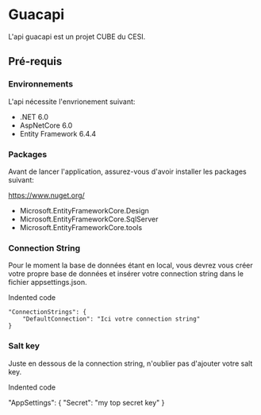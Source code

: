 # Guacapi

L'api guacapi est un projet CUBE du CESI.


## Pré-requis

### Environnements

L'api nécessite l'envrionement suivant:

+ .NET 6.0
+ AspNetCore 6.0
+ Entity Framework 6.4.4

### Packages

Avant de lancer l'application, assurez-vous d'avoir installer les packages suivant:

https://www.nuget.org/

+ Microsoft.EntityFrameworkCore.Design
+ Microsoft.EntityFrameworkCore.SqlServer
+ Microsoft.EntityFrameworkCore.tools

### Connection String

Pour le moment la base de données étant en local, vous devrez vous créer votre propre base de données et insérer votre connection string dans le fichier appsettings.json.

Indented code

    
    "ConnectionStrings": {
        "DefaultConnection": "Ici votre connection string"
    }


### Salt key

Juste en dessous de la connection string, n'oublier pas d'ajouter votre salt key.

Indented code

    
  "AppSettings": {
    "Secret": "my top secret key"
  }


